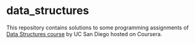 # data_structures

This repository contains solutions to some programming assignments of [Data Structures course](https://www.coursera.org/learn/data-structures?specialization=data-structures-algorithms) by UC San Diego hosted on Coursera.
